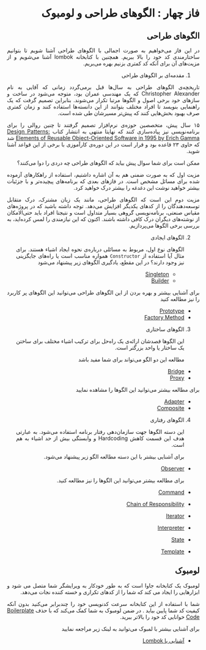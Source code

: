 <div dir="rtl" align="justify">

# فاز چهار : الگوهای طراحی و لومبوک

## الگوهای طراحی

 در این فاز می‌خواهیم به صورت اجمالی با الگوهای طراحی آشنا شویم تا بتوانیم ساختارمندی کد خود را بالا ببریم. همچنین با کتابخانه lombok آشنا می‌شویم و از مزیت‌های آن برای آنکه کد کمتری بزنیم بهره می‌بریم.

1.  مقدمه‌ای بر الگوهای طراحی 
   
   تاریخچه‌ی الگوهای طراحی به سال‌ها قبل برمی‌گردد زمانی که آقایی به نام Christopher Alexander که یک مهندسی عمران بود، متوجه می‌شود در ساخت و ساز‌های خود برخی اصول و الگوها مرتبا تکرار می‌شوند. بنابراین تصمیم گرفت که یک راهنمایی بنویسد تا افراد مختلف بتوانند از این دانسته‌ها استفاده کنند و زمان کمتری صرف بهبود بخش‌هایی کنند که پیش‌تر مسیرشان طی شده است.
 
 ۱۵ سال پیش، متخصصین حوزه‌ی نرم‌افزار تصمیم گرفتند تا چنین روالی را برای برنامه‌نویسی نیز پیاده‌سازی کنند که نهایتا منتهی به انتشار کتاب [Design Patterns: Elements of Reusable Object-Oriented Software in 1995 by Erich Gamma](https://school.hbh7.com/pdfs/RPI/Erich%20Gamma%2C%20Richard%20Helm%2C%20Ralph%20Johnson%2C%20John%20M.%20Vlissides%20-%20Design%20Patterns_%20Elements%20of%20Reusable%20Object-Oriented%20Software%20%20-Addison-Wesley%20Professional%20%281994%29.pdf) شد که حاوی ۲۳ قاعده بود و قرار است در این دوره‌ی کارآموزی با برخی از این قواعد آشنا شوید.
 
   ممکن است برای شما سوال پیش بیاید که الگوهای طراحی چه دردی را دوا می‌کنند؟
 
 مزیت اول که به صورت ضمنی هم به آن اشاره داشتیم، استفاده از راهکار‌های آزموده شده برای مسائل مشخص است. در فازهای بعدی که برنامه‌های پیچیده‌تر و با جزئیات بیشتر خواهید نوشت این دغدغه را بیشتر درک خواهید کرد.
 
 مزیت دوم این است که الگوهای طراحی، مانند یک زبان مشترک، درک متقابل توسعه‌دهندگان را از کدهای یکدیگر افزایش می‌دهد. توجه داشته باشید که در پروژه‌های مقیاس صنعتی، برنامه‌نویسی گروهی بسیار متداول است و نتیجتا افراد باید حتی‌الامکان از نوشته‌های دیگران درک کافی داشته باشند. 
   اکنون که این نیازمندی را لمس کرده‌اید، به بررسی برخی الگوها می‌پردازیم.
 
2. الگوهای ایجادی
   
   الگوهای نوع اول، مربوط به مسائلی درباره‌ی نحوه ایجاد اشیاء هستند. برای مثال آیا استفاده از `Constructor` همواره مناسب است یا راه‌های جایگزینی نیز وجود دارند؟ در این مقطع، یادگیری الگو‌های زیر پیشنهاد می‌شود
   - [Singleton](https://refactoring.guru/design-patterns/singleton)
   - [Builder](https://refactoring.guru/design-patterns/builder)

برای آشنایی بیشتر و بهره بردن از این الگوهای طراحی می‌توانید این   الگو‌های پر کاربرد را نیز مطالعه کنید
   - [Prototype](https://refactoring.guru/design-patterns/prototype)
   - [Factory Method](https://refactoring.guru/design-patterns/factory-method)

   
3. الگوهای ساختاری
   
   این الگوها قصدشان ارائه‌ی یک راه‌حل برای ترکیب اشیاء مختلف برای ساختن یک ساختار یا واحد بزرگتر است.

   مطالعه این دو الگو می‌تواند برای شما مفید باشد
- [Bridge](https://www.javatpoint.com/bridge-pattern)
- [Proxy](https://www.javatpoint.com/proxy-pattern)

برای مطالعه بیشتر می‌توانید این الگوها را مشاهده نمایید
- [Adapter](https://refactoring.guru/design-patterns/adapter)
- [Composite](https://refactoring.guru/design-patterns/composite)

4. الگوهای رفتاری
   
   این دسته الگوها جهت سازمان‌دهی رفتار برنامه استفاده می‌شود. به عبارتی هدف این قسمت کاهش Hardcoding و وابستگی بیش از حد اشیاء به هم است. 

   برای آشنایی بیشتر با این دسته مطالعه الگو زیر پیشنهاد می‌شود.
- [Observer](https://refactoring.guru/design-patterns/observer)

   برای مطالعه بیشتر می‌توانید این الگوها را نیز مطالعه کنید. 
- [Command](https://www.javatpoint.com/command-pattern)
- [Chain of Responsibility](https://www.javatpoint.com/chain-of-responsibility-pattern)
- [Iterator](https://www.javatpoint.com/iterator-pattern)
- [Interpreter](https://www.javatpoint.com/interpreter-pattern)
- [State](https://www.javatpoint.com/state-pattern)
- [Template](https://www.javatpoint.com/template-pattern)

## لومبوک
لومبوک یک کتابخانه جاوا است که به طور خودکار به ویرایشگر شما متصل می شود و ابزارهایی را ایجاد می کند که شما را از کدهای تکراری و خسته کننده نجات می‌دهد.
 
 شما با استفاده از این کتابخانه سرعت کدنویسی خود را چندبرابر می‌کنید بدون آنکه کیفیت کد شما پایین بیاید . در ضمن لومبوک به شما کمک می‌کند که با حذف  [Boilerplate Code](https://en.wikipedia.org/wiki/Boilerplate_code) خوانایی کد خود را بالاتر ببرید.

برای آشنایی بیشتر با لمبوک می‌توانید به لینک زیر مراجعه نمایید

- [آشنایی با Lombok](https://javacup.ir/introduction-to-lombok/)

</div>
